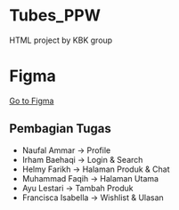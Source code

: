 # Tubes_PPW

HTML project by KBK group

# Figma

[Go to Figma](https://www.figma.com/design/7W54OQ3KcDIf4veDuM982i/UREveryday-Web?node-id=5-3&t=0IcCgzSZsicX2ZmG-1)

## Pembagian Tugas

- Naufal Ammar -> Profile
- Irham Baehaqi -> Login & Search
- Helmy Farikh -> Halaman Produk & Chat
- Muhammad Faqih -> Halaman Utama
- Ayu Lestari -> Tambah Produk
- Francisca Isabella -> Wishlist & Ulasan
